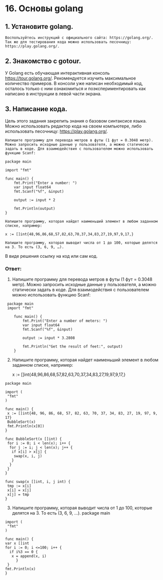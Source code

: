 # 16. Основы golang

##        1. Установите golang.

    Воспользуйтесь инструкций с официального сайта: https://golang.org/.
    Так же для тестирования кода можно использовать песочницу: https://play.golang.org/.

##        2. Знакомство с gotour.

У Golang есть обучающая интерактивная консоль https://tour.golang.org/. Рекомендуется изучить максимальное количество примеров. В консоли уже написан необходимый код, осталось только с ним ознакомиться и поэкспериментировать как написано в инструкции в левой части экрана.

##        3. Написание кода.

Цель этого задания закрепить знания о базовом синтаксисе языка. Можно использовать редактор кода на своем компьютере, либо использовать песочницу: https://play.golang.org/.

    Напишите программу для перевода метров в футы (1 фут = 0.3048 метр). Можно запросить исходные данные у пользователя, а можно статически задать в коде. Для взаимодействия с пользователем можно использовать функцию Scanf:

    package main

    import "fmt"

    func main() {
        fmt.Print("Enter a number: ")
        var input float64
        fmt.Scanf("%f", &input)

        output := input * 2

        fmt.Println(output)    
    }

    Напишите программу, которая найдет наименьший элемент в любом заданном списке, например:

    x := []int{48,96,86,68,57,82,63,70,37,34,83,27,19,97,9,17,}

    Напишите программу, которая выводит числа от 1 до 100, которые делятся на 3. То есть (3, 6, 9, …).

В виде решения ссылку на код или сам код.

### Ответ:
 1. Напишите программу для перевода метров в футы (1 фут = 0.3048 метр). Можно запросить исходные данные у пользователя, а можно статически задать в коде. Для взаимодействия с пользователем можно использовать функцию Scanf:
```
 package main
 import "fmt"

    func main() {
        fmt.Print("Enter a number of meters: ")
        var input float64
        fmt.Scanf("%f", &input)

        output := input * 3.2808

        fmt.Println("Get the result of feet:", output)    
    }
```
2.  Напишите программу, которая найдет наименьший элемент в любом заданном списке, например:

    x := []int{48,96,86,68,57,82,63,70,37,34,83,27,19,97,9,17,}

```
package main

import (
 "fmt"
)

func main() {
 x := []int{48, 96, 86, 68, 57, 82, 63, 70, 37, 34, 83, 27, 19, 97, 9, 17}
 BubbleSort(x)
 fmt.Println(x[0])
}

func BubbleSort(x []int) {
 for i := 0; i < len(x); i++ {
  for j := i; j < len(x); j++ {
   if x[i] > x[j] {
    swap(x, i, j)
   }
  }
 }
}

func swap(x []int, i, j int) {
 tmp := x[i]
 x[i] = x[j]
 x[j] = tmp
}
```
3. Напишите программу, которая выводит числа от 1 до 100, которые делятся на 3. То есть (3, 6, 9, …).
package main

```
import (
 "fmt"
)

func main() {
var x []int  
for i := 0; i <=100; i++ {
  if i%3 == 0 {
   x = append(x, i)
     }
 }
fmt.Println(x)
}
```
